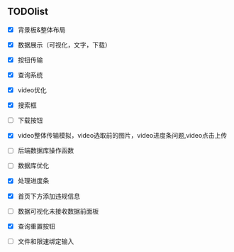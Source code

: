 ## TODOlist
- [x] 背景板&整体布局
- [x] 数据展示（可视化，文字，下载）
- [x] 按钮传输
- [x] 查询系统
- [x] video优化
- [x] 搜索框
- [ ] 下载按钮


- [x] video整体传输模拟，video选取前的图片，video进度条问题,video点击上传
- [ ] 后端数据库操作函数
- [ ] 数据库优化

- [x] 处理进度条
- [x] 首页下方添加违规信息
- [ ] 数据可视化未接收数据前面板
- [x] 查询重置按钮
- [ ] 文件和限速绑定输入

